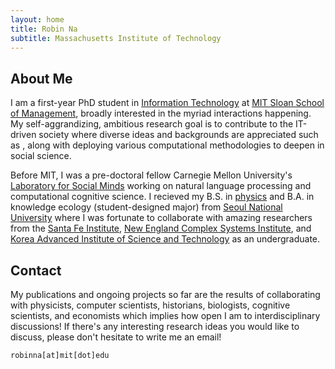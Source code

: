 ```yaml
---
layout: home
title: Robin Na
subtitle: Massachusetts Institute of Technology
---
```


## About Me

I am a first-year PhD student in [Information Technology](https://mitsloan.mit.edu/faculty/academic-groups/information-technology/about-us) at [MIT Sloan School of Management](https://mitsloan.mit.edu/), broadly interested in the myriad interactions happening. My self-aggrandizing, ambitious research goal is to contribute to the IT-driven society where diverse ideas and backgrounds are appreciated such as , along with deploying various computational methodologies to deepen  in social science.

Before MIT, I was a pre-doctoral fellow Carnegie Mellon University's [Laboratory for Social Minds](https://sites.santafe.edu/~simon/) working on natural language processing and computational cognitive science. I recieved my B.S. in [physics](https://physics.snu.ac.kr/en) and B.A. in knowledge ecology (student-designed major) from [Seoul National University](https://en.snu.ac.kr/) where I was fortunate to collaborate with amazing researchers from the [Santa Fe Institute](https://www.santafe.edu/), [New England Complex Systems Institute](https://necsi.edu/), and [Korea Advanced Institute of Science and Technology](https://www.kaist.ac.kr/en/) as an undergraduate.

## Contact

My publications and ongoing projects so far are the results of collaborating with physicists, computer scientists, historians, biologists, cognitive scientists, and economists which implies how open I am to interdisciplinary discussions! If there's any interesting research ideas you would like to discuss, please don't hesitate to write me an email!

```
robinna[at]mit[dot]edu
```
